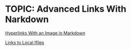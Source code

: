 # TOPIC: Advanced Links With Narkdown

[Hyperlinks With an Image in Markdown](https://meta.stackexchange.com/questions/2133/whats-the-recommended-syntax-for-an-image-with-a-link)

[Links to Local lfiles](https://stackoverflow.com/questions/32563078/how-link-to-any-local-file-with-markdown-syntax)


